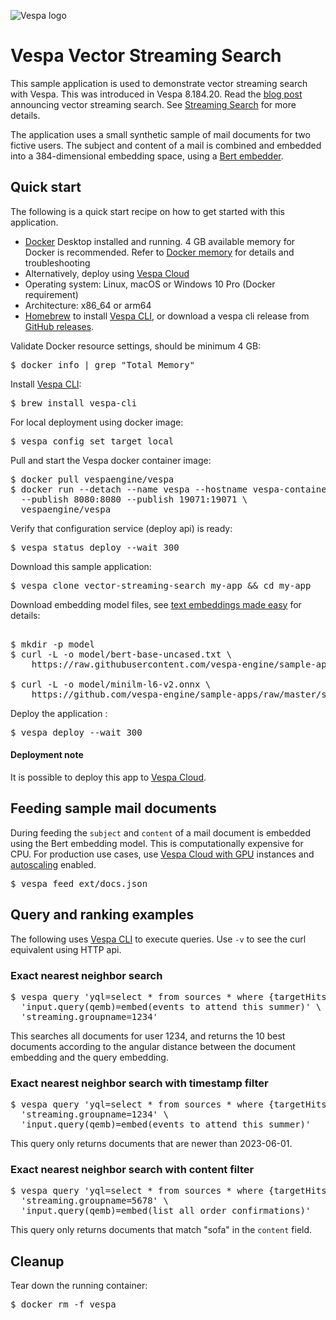 
<!-- Copyright Yahoo. Licensed under the terms of the Apache 2.0 license. See LICENSE in the project root.-->

![Vespa logo](https://vespa.ai/assets/vespa-logo-color.png)

# Vespa Vector Streaming Search

This sample application is used to demonstrate vector streaming search with Vespa.
This was introduced in Vespa 8.184.20.
Read the [blog post](https://blog.vespa.ai/announcing-vector-streaming-search/) announcing vector streaming search.
See [Streaming Search](https://docs.vespa.ai/en/streaming-search.html) for more details.

The application uses a small synthetic sample of mail documents for two fictive users.
The subject and content of a mail is combined and embedded into a 384-dimensional embedding space,
using a [Bert embedder](https://docs.vespa.ai/en/reference/embedding-reference.html#bert-embedder).

## Quick start

The following is a quick start recipe on how to get started with this application. 

* [Docker](https://www.docker.com/) Desktop installed and running. 4 GB available memory for Docker is recommended.
  Refer to [Docker memory](https://docs.vespa.ai/en/operations/docker-containers.html#memory)
  for details and troubleshooting
* Alternatively, deploy using [Vespa Cloud](#deployment-note)
* Operating system: Linux, macOS or Windows 10 Pro (Docker requirement)
* Architecture: x86_64 or arm64
* [Homebrew](https://brew.sh/) to install [Vespa CLI](https://docs.vespa.ai/en/vespa-cli.html), or download 
  a vespa cli release from [GitHub releases](https://github.com/vespa-engine/vespa/releases).

Validate Docker resource settings, should be minimum 4 GB:

<pre>
$ docker info | grep "Total Memory"
</pre>

Install [Vespa CLI](https://docs.vespa.ai/en/vespa-cli.html):

<pre>
$ brew install vespa-cli
</pre>

For local deployment using docker image:

<pre data-test="exec">
$ vespa config set target local
</pre>

Pull and start the Vespa docker container image:

<pre data-test="exec">
$ docker pull vespaengine/vespa
$ docker run --detach --name vespa --hostname vespa-container \
  --publish 8080:8080 --publish 19071:19071 \
  vespaengine/vespa
</pre>

Verify that configuration service (deploy api) is ready:

<pre data-test="exec">
$ vespa status deploy --wait 300
</pre>

Download this sample application:

<pre data-test="exec">
$ vespa clone vector-streaming-search my-app && cd my-app
</pre>

Download embedding model files, see 
[text embeddings made easy](https://blog.vespa.ai/text-embedding-made-simple/) for details:

<pre data-test="exec"> 
$ mkdir -p model
$ curl -L -o model/bert-base-uncased.txt \
    https://raw.githubusercontent.com/vespa-engine/sample-apps/master/simple-semantic-search/model/bert-base-uncased.txt

$ curl -L -o model/minilm-l6-v2.onnx \
    https://github.com/vespa-engine/sample-apps/raw/master/simple-semantic-search/model/minilm-l6-v2.onnx
</pre>

Deploy the application : 

<pre data-test="exec" data-test-assert-contains="Success">
$ vespa deploy --wait 300
</pre>

#### Deployment note
It is possible to deploy this app to
[Vespa Cloud](https://cloud.vespa.ai/en/getting-started#deploy-sample-applications).


## Feeding sample mail documents

During feeding the `subject` and `content` of a mail document is embedded using the Bert embedding model.
This is computationally expensive for CPU.
For production use cases, use [Vespa Cloud with GPU](https://cloud.vespa.ai/en/reference/services#gpu)
instances and [autoscaling](https://cloud.vespa.ai/en/autoscaling) enabled. 

<pre data-test="exec">
$ vespa feed ext/docs.json
</pre>

## Query and ranking examples
The following uses [Vespa CLI](https://docs.vespa.ai/en/vespa-cli.html) to execute queries.
Use `-v` to see the curl equivalent using HTTP api.  

### Exact nearest neighbor search
<pre data-test="exec" data-test-assert-contains='"totalCount": 3'>
$ vespa query 'yql=select * from sources * where {targetHits:10}nearestNeighbor(embedding,qemb)' \
  'input.query(qemb)=embed(events to attend this summer)' \
  'streaming.groupname=1234'
</pre>

This searches all documents for user 1234, and returns the 10 best documents
according to the angular distance between the document embedding and the query embedding.

### Exact nearest neighbor search with timestamp filter
<pre data-test="exec" data-test-assert-contains='"totalCount": 2'>
$ vespa query 'yql=select * from sources * where {targetHits:10}nearestNeighbor(embedding,qemb) and timestamp >= 1685577600' \
  'streaming.groupname=1234' \
  'input.query(qemb)=embed(events to attend this summer)'
</pre>

This query only returns documents that are newer than 2023-06-01.

### Exact nearest neighbor search with content filter
<pre data-test="exec" data-test-assert-contains='"totalCount": 1'>
$ vespa query 'yql=select * from sources * where {targetHits:10}nearestNeighbor(embedding,qemb) and content contains "sofa"' \
  'streaming.groupname=5678' \
  'input.query(qemb)=embed(list all order confirmations)'
</pre>

This query only returns documents that match "sofa" in the `content` field.

## Cleanup
Tear down the running container:
<pre data-test="after">
$ docker rm -f vespa
</pre>


